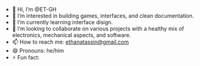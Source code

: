 - 👋 Hi, I’m @ET-GH
- 👀 I’m interested in building games, interfaces, and clean documentation.
- 🌱 I’m currently learning interface disign.
- 💞️ I’m looking to collaborate on various projects with a healthy mix of electronics, mechanical aspects, and software.
- 📫 How to reach me: ethanatassin@gmail.com
- 😄 Pronouns: he/him
- ⚡ Fun fact: 

<!---
ET-GH/ET-GH is a ✨ special ✨ repository because its `README.md` (this file) appears on your GitHub profile.
You can click the Preview link to take a look at your changes.
--->
